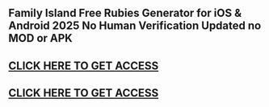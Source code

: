 ## Family Island Free Rubies Generator for iOS & Android 2025 No Human Verification Updated no MOD or APK

## [CLICK HERE TO GET ACCESS](https://agri-servicesagency.com/getmedia/022c5b8d-8b6a-458f-a4c1-1acb8d91506b/f4milyisland.html)

## [CLICK HERE TO GET ACCESS](https://agri-servicesagency.com/getmedia/022c5b8d-8b6a-458f-a4c1-1acb8d91506b/f4milyisland.html)

